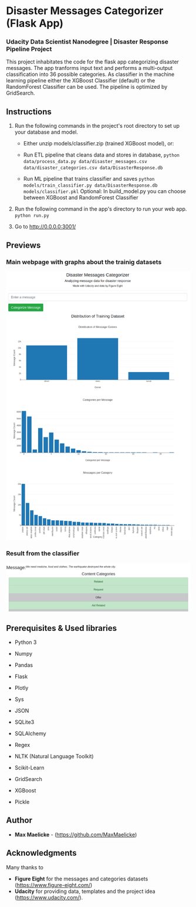 # Disaster Messages Categorizer (Flask App)
### Udacity Data Scientist Nanodegree | Disaster Response Pipeline Project

This project inhabitates the code for the flask app categorizing disaster messages.
The app tranforms input text and performs a multi-output classification into 36 possible categories.
As classifier in the machine learning pipeline either the XGBoost Classifier (default) or the RandomForest Classifier can be used. The pipeline is optimized by GridSearch.  

## Instructions
1. Run the following commands in the project's root directory to set up your database and model.

    - Either unzip models/classifier.zip (trained XGBoost model), or:

    - Run ETL pipeline that cleans data and stores in database,
        `python data/process_data.py data/disaster_messages.csv data/disaster_categories.csv data/DisasterResponse.db`
    - Run ML pipeline that trains classifier and saves
        `python models/train_classifier.py data/DisasterResponse.db models/classifier.pkl`
        Optional: In build_model.py you can choose between XGBoost and RandomForest Classifier

2. Run the following command in the app's directory to run your web app.
    `python run.py`

3. Go to http://0.0.0.0:3001/


## Previews
### Main webpage with graphs about the trainig datasets
![main webpage](/screenshots/screenshot1.png?raw=true "main webpage")

### Result from the classifier
![category results](/screenshots/screenshot2.png?raw=true "results")


## Prerequisites & Used libraries

* Python 3

* Numpy
* Pandas

* Flask
* Plotly
* Sys
* JSON

* SQLite3
* SQLAlchemy

* Regex
* NLTK (Natural Language Toolkit)
* Scikit-Learn
* GridSearch
* XGBoost
* Pickle


## Author

* **Max Maelicke** - (https://github.com/MaxMaelicke)


## Acknowledgments

Many thanks to
* **Figure Eight** for the messages and categories datasets (https://www.figure-eight.com/)
* **Udacity** for providing data, templates and the project idea (https://www.udacity.com/).
